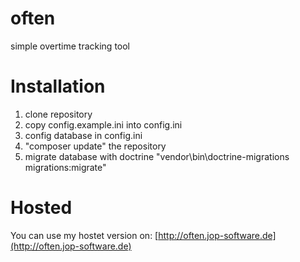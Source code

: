 # often
simple overtime tracking tool

<!-- Add Jenkins status badge for pipline -->

# Installation
1. clone repository
2. copy config.example.ini into config.ini
3. config database in config.ini
4. "composer update" the repository
5. migrate database with doctrine "vendor\bin\doctrine-migrations migrations:migrate"

# Hosted
You can use my hostet version on:
[http://often.jop-software.de](http://often.jop-software.de)